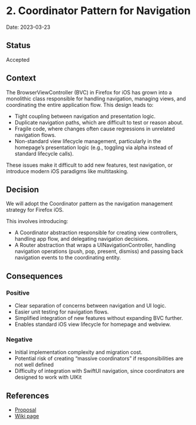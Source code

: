 # 2. Coordinator Pattern for Navigation

Date: 2023-03-23

## Status

Accepted

## Context

The BrowserViewController (BVC) in Firefox for iOS has grown into a monolithic class responsible for handling navigation, managing views, and coordinating the entire application flow. This design leads to:
- Tight coupling between navigation and presentation logic.
- Duplicate navigation paths, which are difficult to test or reason about.
- Fragile code, where changes often cause regressions in unrelated navigation flows.
- Non-standard view lifecycle management, particularly in the homepage’s presentation logic (e.g., toggling via alpha instead of standard lifecycle calls).

These issues make it difficult to add new features, test navigation, or introduce modern iOS paradigms like multitasking.

## Decision

We will adopt the Coordinator pattern as the navigation management strategy for Firefox iOS.

This involves introducing:
- A Coordinator abstraction responsible for creating view controllers, handling app flow, and delegating navigation decisions.
- A Router abstraction that wraps a UINavigationController, handling navigation operations (push, pop, present, dismiss) and passing back navigation events to the coordinating entity.

## Consequences

### Positive
- Clear separation of concerns between navigation and UI logic.
- Easier unit testing for navigation flows.
- Simplified integration of new features without expanding BVC further.
- Enables standard iOS view lifecycle for homepage and webview.

### Negative
- Initial implementation complexity and migration cost.
- Potential risk of creating “massive coordinators” if responsibilities are not well defined
- Difficulty of integration with SwiftUI navigation, since coordinators are designed to work with UIKit 

## References
- [Proposal](https://docs.google.com/document/d/1fYN63KDPjL8wl2ZQ3qu_p8lt-MGQ-koIi6m369zpU4c/edit?usp=sharing)
- [Wiki page](https://github.com/mozilla-mobile/firefox-ios/wiki/Navigation-&-Coordinators)